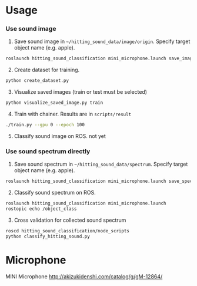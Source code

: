Usage
=====

### Use sound image

1. Save sound image in `~/hitting_sound_data/image/origin`. Specify target object name (e.g. apple).
```bash
roslaunch hitting_sound_classification mini_microphone.launch save_image:=true target_class:=(taget object name)
```

2. Create dataset for training.
```bash
python create_dataset.py
```

3. Visualize saved images (train or test must be selected)
```bash
python visualize_saved_image.py train
```

4. Train with chainer. Results are in `scripts/result`
```bash
./train.py --gpu 0 --epoch 100
```

5. Classify sound image on ROS.
not yet

### Use sound spectrum directly

1. Save sound spectrum in `~/hitting_sound_data/spectrum`. Specify target object name (e.g. apple).
```bash
roslaunch hitting_sound_classification mini_microphone.launch save_spectrum:=true target_class:=(taget object name)
```

2. Classify sound spectrum on ROS.
```bash
roslaunch hitting_sound_classification mini_microphone.launch
rostopic echo /object_class
```

3. Cross validation for collected sound spectrum
```bash
roscd hitting_sound_classification/node_scripts
python classify_hitting_sound.py
```

Microphone
==========
MINI Microphone
http://akizukidenshi.com/catalog/g/gM-12864/
